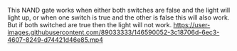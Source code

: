 This NAND gate works when either both switches are false and the light will light up, or when one switch is true and the other is false this will also work. But if both switched are true then the light will not work. 
https://user-images.githubusercontent.com/89033333/146590052-3c18706d-6ec3-4607-8249-d74421d46e85.mp4
